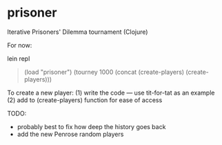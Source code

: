 prisoner
========

Iterative Prisoners' Dilemma tournament (Clojure)

For now:

lein repl
> (load "prisoner")
> (tourney 1000 (concat (create-players) (create-players)))

To create a new player:
(1) write the code — use tit-for-tat as an example
(2) add to (create-players) function for ease of access

TODO:

- probably best to fix how deep the history goes back
- add the new Penrose random players